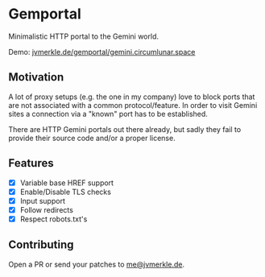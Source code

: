 # Gemportal
Minimalistic HTTP portal to the Gemini world.

Demo: [jvmerkle.de/gemportal/gemini.circumlunar.space](https://jvmerkle.de/gemportal/gemini.circumlunar.space)

## Motivation
A lot of proxy setups (e.g. the one in my company) love to block ports that are not associated with a common protocol/feature. In order to visit Gemini sites a connection via a "known" port has to be established.

There are HTTP Gemini portals out there already, but sadly they fail to provide their source code and/or a proper license.

## Features
- [X] Variable base HREF support
- [X] Enable/Disable TLS checks
- [X] Input support
- [X] Follow redirects
- [X] Respect robots.txt's

## Contributing
Open a PR or send your patches to me@jvmerkle.de.
